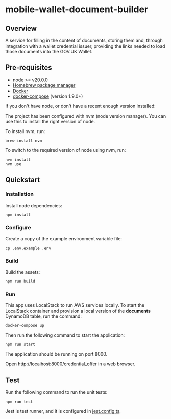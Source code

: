 # mobile-wallet-document-builder
## Overview

A service for filling in the content of documents, storing them and, through integration with a wallet credential issuer, providing the links needed to load those documents into the GOV.UK Wallet.

## Pre-requisites

- node >= v20.0.0
- [Homebrew package manager](https://brew.sh)
- [Docker](https://docs.docker.com/get-docker/) 
- [docker-compose](https://docs.docker.com/compose/install/) (version 1.9.0+)

If you don't have node, or don't have a recent enough version installed:

The project has been configured with nvm (node version manager). You can use this to install the right version of node.

To install nvm, run:
```
brew install nvm
```

To switch to the required version of node using nvm, run:
```
nvm install
nvm use
```

## Quickstart

### Installation
Install node dependencies:
```
npm install
```

### Configure
Create a copy of the example environment variable file:
```
cp .env.example .env
```

### Build
Build the assets:
```
npm run build
```

### Run
This app uses LocalStack to run AWS services locally. To start the LocalStack container and provision a local version of the **documents** DynamoDB table, run the command:
```
docker-compose up
```

Then run the following command to start the application:
```
npm run start
```
The application should be running on port 8000.

Open http://localhost:8000/credential_offer in a web browser.

## Test

Run the following command to run the unit tests:
```
npm run test
```
Jest is test runner, and it is configured in [jest.config.ts](./jest.config.ts).
